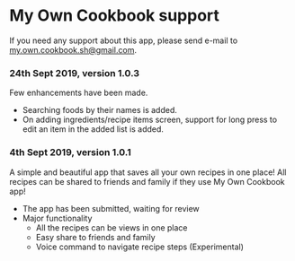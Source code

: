 # My Own Cookbook support

If you need any support about this app, please send e-mail to [my.own.cookbook.sh@gmail.com](mailto:my.own.cookbook.sh@gmail.com).

### 24th Sept 2019, version 1.0.3

Few enhancements have been made.
* Searching foods by their names is added.
* On adding ingredients/recipe items screen, support for long press to edit an item in the added list is added.

### 4th Sept 2019, version 1.0.1

A simple and beautiful app that saves all your own recipes in one place!
All recipes can be shared to friends and family if they use My Own Cookbook app!

* The app has been submitted, waiting for review
* Major functionality
  * All the recipes can be views in one place
  * Easy share to friends and family
  * Voice command to navigate recipe steps (Experimental)



